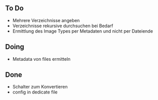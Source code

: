## To Do

- Mehrere Verzeichnisse angeben
- Verzeichnisse rekursive durchsuchen bei Bedarf
- Ermittlung des Image Types per Metadaten und nicht per Dateiende

## Doing

- Metadata von files ermitteln

## Done

- Schalter zum Konvertieren
- config in dedicate file
